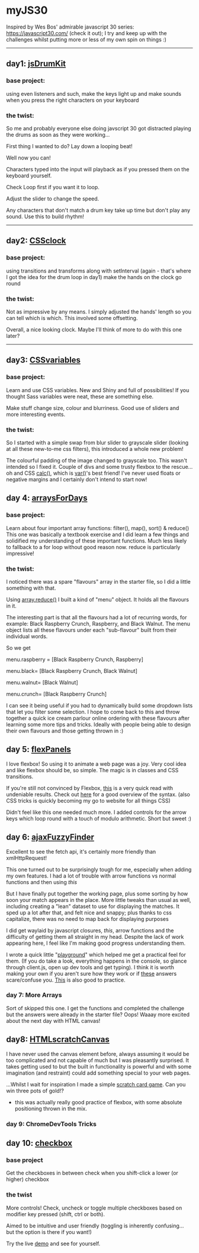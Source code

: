 # myJS30
Inspired by Wes Bos' admirable javascript 30 series: https://javascript30.com/ (check it out);
I try and keep up with the challenges whilst putting more or less of my own spin on things :)
___
## day1: [jsDrumKit](https://github.com/drmason13/myJS30/tree/master/jsDrumKit)
### base project:
using even listeners and such, make the keys light up and make sounds when you press the right characters on your keyboard

### the twist:
So me and probably everyone else doing javscript 30 got distracted playing the drums as soon as they were working...

First thing I wanted to do? Lay down a looping beat!

Well now you can!

Characters typed into the input will playback as if you pressed them on the keyboard yourself.

Check Loop first if you want it to loop.

Adjust the slider to change the speed.

Any characters that don't match a drum key take up time but don't play any sound. Use this to build rhythm!
___
## day2: [CSSclock](https://github.com/drmason13/myJS30/tree/master/CSSclock)
### base project:
using transitions and transforms along with setInterval (again - that's where I got the idea for the drum loop in day1) make the hands on the clock go round

### the twist:
Not as impressive by any means. I simply adjusted the hands' length so you can tell which is which. This involved some offsetting.

Overall, a nice looking clock. Maybe I'll think of more to do with this one later?
___
## day3: [CSSvariables](https://github.com/drmason13/myJS30/tree/master/CSSvariables)
### base project:
Learn and use CSS variables. New and Shiny and full of possibilities! If you thought Sass variables were neat, these are something else.

Make stuff change size, colour and blurriness. Good use of sliders and more interesting events.

### the twist:
So I started with a simple swap from blur slider to grayscale slider (looking at all these new-to-me css filters),
this introduced a whole new problem!

The colourful padding of the image changed to grayscale too.
This wasn't intended so I fixed it. Couple of divs and some trusty flexbox to the rescue...
oh and CSS [calc()](https://developer.mozilla.org/en/docs/Web/CSS/calc), which is [var()](https://developer.mozilla.org/en-US/docs/Web/CSS/var)'s best friend!
I've never used floats or negative margins and I certainly don't intend to start now!

## day 4: [arraysForDays](https://github.com/drmason13/myJS30/tree/master/arraysForDays)
### base project:
Learn about four important array functions: filter(), map(), sort() & reduce()
This one was basically a textbook exercise and I did learn a few things and solidified my understanding of these important functions. Much less likely to fallback to a for loop without good reason now. reduce is particularly impressive!

### the twist:
I noticed there was a spare "flavours" array in the starter file, so I did a little something with that.

Using [array.reduce()](https://developer.mozilla.org/en-US/docs/Web/JavaScript/Reference/Global_Objects/Array/Reduce) I built a kind of "menu" object. It holds all the flavours in it.

The interesting part is that all the flavours had a lot of recurring words, for example: Black Raspberry Crunch, Raspberry, and Black Walnut. The menu object lists all these flavours under each "sub-flavour" built from their individual words.

So we get

menu.raspberry = [Black Raspberry Crunch, Raspberry]

menu.black= [Black Raspberry Crunch, Black Walnut]

menu.walnut= [Black Walnut]

menu.crunch= [Black Raspberry Crunch]

I can see it being useful if you had to dynamically build some dropdown lists that let you filter some selection.
I hope to come back to this and throw together a quick ice cream parlour online ordering with these flavours after learning some more tips and tricks. Ideally with people being able to design their own flavours and those getting thrown in :)

## day 5: [flexPanels](https://github.com/drmason13/myJS30/tree/master/flexPanels)

I love flexbox! So using it to animate a web page was a joy. Very cool idea and like flexbox should be, so simple. The magic is in classes and CSS transitions.

If you're still not convinced by Flexbox, [this](https://css-tricks.com/dont-overthink-flexbox-grids/) is a very quick read with undeniable results. Check out [here](https://css-tricks.com/snippets/css/a-guide-to-flexbox/) for a good overview of the syntax. (also CSS tricks is quickly becoming my go to website for all things CSS)

Didn't feel like this one needed much more. I added controls for the arrow keys which loop round with a touch of modulo arithmetic. Short but sweet :)

## day 6: [ajaxFuzzyFinder](https://github.com/drmason13/myJS30/tree/master/AjaxFuzzyFinder)

Excellent to see the fetch api, it's certainly more friendly than xmlHttpRequest!

This one turned out to be surprisingly tough for me, especially when adding my own features. I had a lot of trouble with arrow functions vs normal functions and then using *this*

But I have finally put together the working page, plus some sorting by how soon your match appears in the place. More little tweaks than usual as well, including creating a "lean" dataset to use for displaying the matches. It sped up a lot after that, and felt nice and snappy; plus thanks to css capitalize, there was no need to map back for displaying purposes

I did get waylaid by javascript closures, *this*, arrow functions and the difficulty of getting them all straight in my head. Despite the lack of work appearing here, I feel like I'm making good progress understanding them.

I wrote a quick little "[playground](https://github.com/drmason13/closurePlayground)" which helped me get a practical feel for them. (If you do take a look, everything happens in the console, so glance through client.js, open up dev tools and get typing). I think it is worth making your own if you aren't sure how they work or if [these](http://stackoverflow.com/questions/111102/how-do-javascript-closures-work?rq=1) answers scare/confuse you. [This](http://nathansjslessons.appspot.com/) is also good to practice.

### day 7: More Arrays

Sort of skipped this one. I get the functions and completed the challenge but the answers were already in the starter file? Oops!
Waaay more excited about the next day with HTML canvas!

## day8: [HTMLscratchCanvas](https://github.com/drmason13/myJS30/tree/master/HTMLscratchCanvas)

I have never used the canvas element before, always assuming it would be too complicated and not capable of much but I was pleasantly surprised. It takes getting used to but the built in functionality is powerful and with some imagination (and restraint) could add something special to your web pages.

...Whilst I wait for inspiration I made a simple [scratch card game](myjs30.surge.sh). Can you win three pots of gold!?
 - this was actually really good practice of flexbox, with some absolute positioning thrown in the mix.
 
### day 9: ChromeDevTools Tricks

## day 10: [checkbox](https://github.com/drmason13/myJS30/tree/master/checkbox)

### base project

Get the checkboxes in between check when you shift-click a lower (or higher) checkbox

### the twist

More controls! Check, uncheck or toggle multiple checkboxes based on modifier key pressed (shift, ctrl or both).

Aimed to be intuitive and user friendly (toggling is inherently confusing... but the option is there if you want!)

Try the live [demo](http://myjs30-checkbox.surge.sh) and see for yourself.
